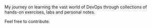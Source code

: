 My journey on learning the vast world of DevOps through collections of hands-on exercises, labs and personal notes. 

Feel free to contribute.
